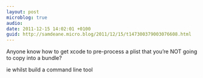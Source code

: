 ```yaml
---
layout: post
microblog: true
audio: 
date: 2011-12-15 14:02:01 +0100
guid: http://samdeane.micro.blog/2011/12/15/t147300379003076608.html
---
```

Anyone know how to get xcode to pre-process a plist that you’re NOT going to copy into a bundle?

ie whilst build a command line tool
